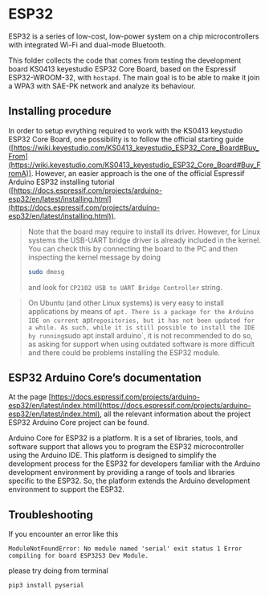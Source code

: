 # ESP32
ESP32 is a series of low-cost, low-power system on a chip microcontrollers with integrated Wi-Fi and dual-mode Bluetooth.

This folder collects the code that comes from testing the development board KS0413 keyestudio ESP32 Core Board, based on the Espressif ESP32-WROOM-32, with `hostapd`.
The main goal is to be able to make it join a WPA3 with SAE-PK network and analyze its behaviour.

## Installing procedure
In order to setup evrything required to work with the KS0413 keystudio ESP32 Core Board, one possibility is to follow the official starting guide ([https://wiki.keyestudio.com/KS0413_keyestudio_ESP32_Core_Board#Buy_From](https://wiki.keyestudio.com/KS0413_keyestudio_ESP32_Core_Board#Buy_FromA)).
However, an easier approach is the one of the official Espressif Arduino ESP32 installing tutorial ([https://docs.espressif.com/projects/arduino-esp32/en/latest/installing.html](https://docs.espressif.com/projects/arduino-esp32/en/latest/installing.html)).

> Note that the board may require to install its driver.
> However, for Linux systems the USB-UART bridge driver is already included in the kernel.
> You can check this by connecting the board to the PC and then inspecting the kernel message by doing
> ```bash
> sudo dmesg
> ```
> and look for `CP2102 USB to UART Bridge Controller` string.

> On Ubuntu (and other Linux systems) is very easy to install applications by means of `apt.
> There is a package for the Arduino IDE on current `apt` repositories, but it has not been updated for a while. As such, while it is still possible to install the IDE by running `sudo apt install arduino`, it is not recommended to do so, as asking for support when using outdated software is more difficult and there could be problems installing the ESP32 module.

## ESP32 Arduino Core’s documentation
At the page [https://docs.espressif.com/projects/arduino-esp32/en/latest/index.html](https://docs.espressif.com/projects/arduino-esp32/en/latest/index.html), all the relevant information about the project ESP32 Arduino Core project can be found.

Arduino Core for ESP32 is a platform. It is a set of libraries, tools, and software support that allows you to program the ESP32 microcontroller using the Arduino IDE.
This platform is designed to simplify the development process for the ESP32 for developers familiar with the Arduino development environment by providing a range of tools
and libraries specific to the ESP32. So, the platform extends the Arduino development environment to support the ESP32.


## Troubleshooting
If you encounter an error like this
```
ModuleNotFoundError: No module named 'serial' exit status 1 Error compiling for board ESP32S3 Dev Module.
```
please try doing from terminal
```bash
pip3 install pyserial
```
